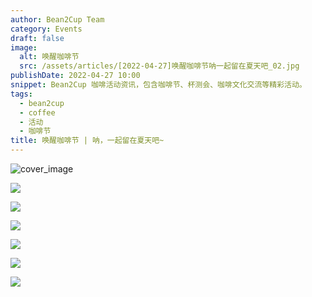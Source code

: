 ```yaml
---
author: Bean2Cup Team
category: Events
draft: false
image:
  alt: 唤醒咖啡节
  src: /assets/articles/[2022-04-27]唤醒咖啡节呐一起留在夏天吧_02.jpg
publishDate: 2022-04-27 10:00
snippet: Bean2Cup 咖啡活动资讯，包含咖啡节、杯测会、咖啡文化交流等精彩活动。
tags:
  - bean2cup
  - coffee
  - 活动
  - 咖啡节
title: 唤醒咖啡节 | 呐，一起留在夏天吧~
---
```


![cover_image](/assets/articles/[2022-04-27]唤醒咖啡节呐一起留在夏天吧_02.jpg)

![](/assets/articles/[2022-04-27]唤醒咖啡节呐一起留在夏天吧_03.jpg)

![](/assets/articles/[2022-04-27]唤醒咖啡节呐一起留在夏天吧_04.jpg)

![](/assets/articles/[2022-04-27]唤醒咖啡节呐一起留在夏天吧_05.jpg)

![](/assets/articles/[2022-04-27]唤醒咖啡节呐一起留在夏天吧_06.jpg)

![](/assets/articles/[2022-04-27]唤醒咖啡节呐一起留在夏天吧_07.jpg)

![](/assets/articles/[2022-04-27]唤醒咖啡节呐一起留在夏天吧_08.jpg)
